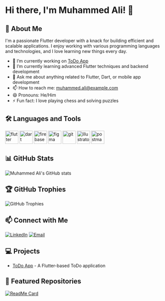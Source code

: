 # Hi there, I'm Muhammed Ali! 👋

## 🚀 About Me
I'm a passionate Flutter developer with a knack for building efficient and scalable applications. I enjoy working with various programming languages and technologies, and I love learning new things every day.

- 🔭 I’m currently working on [ToDo App](https://github.com/MuhammedAli21/ToDo_app)
- 🌱 I’m currently learning advanced Flutter techniques and backend development
- 💬 Ask me about anything related to Flutter, Dart, or mobile app development
- 📫 How to reach me: [muhammed.ali@example.com](mailto:muhammed.ali@example.com)
- 😄 Pronouns: He/Him
- ⚡ Fun fact: I love playing chess and solving puzzles

## 🛠️ Languages and Tools
<p><a target="_blank" href="https://www.vectorlogo.zone/logos/flutterio/flutterio-icon.svg" style="display: inline-block;"><img src="https://www.vectorlogo.zone/logos/flutterio/flutterio-icon.svg" alt="flutter" width="42" height="42" /></a>
<a target="_blank" href="https://www.vectorlogo.zone/logos/dartlang/dartlang-icon.svg" style="display: inline-block;"><img src="https://www.vectorlogo.zone/logos/dartlang/dartlang-icon.svg" alt="dart" width="42" height="42" /></a>
<a target="_blank" href="https://www.vectorlogo.zone/logos/firebase/firebase-icon.svg" style="display: inline-block;"><img src="https://www.vectorlogo.zone/logos/firebase/firebase-icon.svg" alt="firebase" width="42" height="42" /></a>
<a target="_blank" href="https://www.vectorlogo.zone/logos/figma/figma-icon.svg" style="display: inline-block;"><img src="https://www.vectorlogo.zone/logos/figma/figma-icon.svg" alt="figma" width="42" height="42" /></a>
<a target="_blank" href="https://www.vectorlogo.zone/logos/git-scm/git-scm-icon.svg" style="display: inline-block;"><img src="https://www.vectorlogo.zone/logos/git-scm/git-scm-icon.svg" alt="git" width="42" height="42" /></a>
<a target="_blank" href="https://www.vectorlogo.zone/logos/adobe_illustrator/adobe_illustrator-icon.svg" style="display: inline-block;"><img src="https://www.vectorlogo.zone/logos/adobe_illustrator/adobe_illustrator-icon.svg" alt="illustrator" width="42" height="42" /></a>
<a target="_blank" href="https://www.vectorlogo.zone/logos/getpostman/getpostman-icon.svg" style="display: inline-block;"><img src="https://www.vectorlogo.zone/logos/getpostman/getpostman-icon.svg" alt="postman" width="42" height="42" /></a></p>


## 📊 GitHub Stats
![Muhammed Ali's GitHub stats](https://github-readme-stats.vercel.app/api?username=MuhammedAli21&show_icons=true&theme=radical)

## 🏆 GitHub Trophies
![GitHub Trophies](https://github-profile-trophy.vercel.app/?username=MuhammedAli21&theme=radical)

## 📫 Connect with Me
[![LinkedIn](https://img.shields.io/badge/LinkedIn-0077B5?style=for-the-badge&logo=linkedin&logoColor=white)]([https://www.linkedin.com/in/muhammed-ali](https://www.linkedin.com/in/mohammed-ali-909b831b5/)/)
[![Email](https://img.shields.io/badge/Email-D14836?style=for-the-badge&logo=gmail&logoColor=white)](mailto:mohamedmohamed20211@gmail.com)

## 💻 Projects
- [ToDo App](https://github.com/MuhammedAli21/ToDo_app) - A Flutter-based ToDo application

## 🌟 Featured Repositories
[![ReadMe Card](https://github-readme-stats.vercel.app/api/pin/?username=MuhammedAli21&repo=ToDo_app&theme=radical)](https://github.com/MuhammedAli21/ToDo_app)


